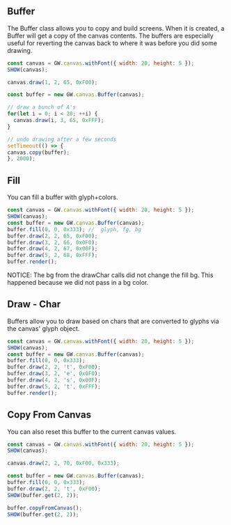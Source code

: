 
## Buffer

The Buffer class allows you to copy and build screens.   When it is created, a Buffer will get a copy of the canvas contents.  The buffers are especially useful for reverting the canvas back to where it was before you did some drawing.

```js
const canvas = GW.canvas.withFont({ width: 20, height: 5 });
SHOW(canvas);

canvas.draw(1, 2, 65, 0xF00);

const buffer = new GW.canvas.Buffer(canvas);

// draw a bunch of A's
for(let i = 0; i < 20; ++i) {
  canvas.draw(i, 3, 65, 0xFFF);
}

// undo drawing after a few seconds
setTimeout(() => {
canvas.copy(buffer);
}, 2000);

```

## Fill

You can fill a buffer with glyph+colors.

```js
const canvas = GW.canvas.withFont({ width: 20, height: 5 });
SHOW(canvas);
const buffer = new GW.canvas.Buffer(canvas);
buffer.fill(0, 0, 0x333); //  glyph, fg, bg
buffer.draw(2, 2, 65, 0xF00);
buffer.draw(3, 2, 66, 0x0F0);
buffer.draw(4, 2, 67, 0x00F);
buffer.draw(5, 2, 68, 0xFFF);
buffer.render();
```

NOTICE: The bg from the drawChar calls did not change the fill bg.  This happened because we did not pass in a bg color.

## Draw - Char

Buffers allow you to draw based on chars that are converted to glyphs via the canvas' glyph object.

```js
const canvas = GW.canvas.withFont({ width: 20, height: 5 });
SHOW(canvas);
const buffer = new GW.canvas.Buffer(canvas);
buffer.fill(0, 0, 0x333);
buffer.draw(2, 2, 't', 0xF00);
buffer.draw(3, 2, 'e', 0x0F0);
buffer.draw(4, 2, 's', 0x00F);
buffer.draw(5, 2, 't', 0xFFF);
buffer.render();
```

## Copy From Canvas

You can also reset this buffer to the current canvas values.

```js
const canvas = GW.canvas.withFont({ width: 20, height: 5 });
SHOW(canvas);

canvas.draw(2, 2, 70, 0xF00, 0x333);

const buffer = new GW.canvas.Buffer(canvas);
buffer.fill(0, 0, 0x333);
buffer.draw(2, 2, 't', 0xF00);
SHOW(buffer.get(2, 2));

buffer.copyFromCanvas();
SHOW(buffer.get(2, 2));
```

